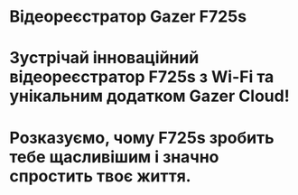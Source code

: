# Відеореєстратор Gazer F725s
# Зустрічай інноваційний відеореєстратор F725s з Wi-Fi та унікальним додатком Gazer Cloud!
# Розказуємо, чому F725s зробить тебе щасливішим і значно спростить твоє життя.
